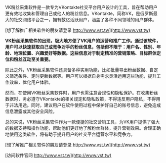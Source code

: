 VK粉丝采集软件是一款专为VKontakte社交平台用户设计的工具，旨在帮助用户更有效地收集和管理自己或他人的粉丝信息。VKontakte，简称VK，是俄罗斯最大的社交网络平台之一，拥有数亿活跃用户，涵盖了各种不同领域的用户群体。

[想了解推广相关软件的朋友请登录 http://www.vst.tw](http://www.vst.tw)

**VK粉丝采集软件的出现，极大地方便了VK用户的运营和推广工作。通过该软件，用户可以快速获取自己或竞争对手的粉丝信息，包括但不限于：用户名、性别、年龄、地理位置、兴趣爱好等数据。这些信息对于制定精准的营销策略、目标群体定位和粉丝互动至关重要。**

除此之外，VK粉丝采集软件还具备多种实用功能，比如批量导出粉丝数据、自定义筛选条件、定时更新数据等。用户可以根据自身需求灵活运用这些功能，提升工作效率，优化用户体验。

然而，在使用VK粉丝采集软件时，用户也需注意合规性和隐私保护。在收集粉丝数据时，务必遵守VKontakte的相关规定和隐私政策，不得违反用户隐私，不得用于非法用途。同时，建议用户在软件使用过程中保护好自己的账号信息，避免造成信息泄露或其他安全风险。

总的来说，VK粉丝采集软件作为一款便捷的社交营销工具，为VK用户提供了强大的数据支持和操作功能，帮助他们更好地了解粉丝群体，提升营销效果。合理正确地使用这类软件，将有助于提升用户的社交平台运营水平和竞争力。

[想了解推广相关软件的朋友请登录 http://www.vst.tw](http://www.vst.tw)


[访问软件官网 http://www.vst.tw](http://www.vst.tw)

